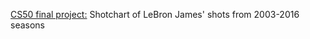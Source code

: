 <a href="http://chi-chu.tschang.net/projects/shotchart/">CS50 final project:</a> Shotchart of LeBron James' shots from 2003-2016 seasons
